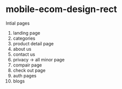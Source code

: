 # mobile-ecom-design-rect
Intial pages
1. landing page 
2. categories
3. product detail page
4. about us
5. contact us
6. privacy -> all minor page
7. compair page
8. check out page
9. auth pages
10. blogs 
